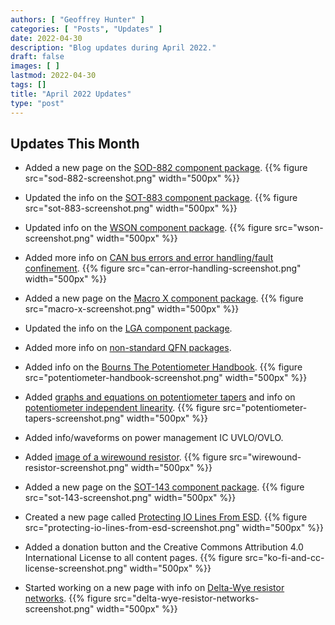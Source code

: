 ```yaml
---
authors: [ "Geoffrey Hunter" ]
categories: [ "Posts", "Updates" ]
date: 2022-04-30
description: "Blog updates during April 2022."
draft: false
images: [ ]
lastmod: 2022-04-30
tags: []
title: "April 2022 Updates"
type: "post"
---
```


## Updates This Month

* Added a new page on the [SOD-882 component package](/pcb-design/component-packages/sod-882-component-package/).
{{% figure src="sod-882-screenshot.png" width="500px" %}}

* Updated the info on the [SOT-883 component package](/pcb-design/component-packages/sot-883-component-package/).
{{% figure src="sot-883-screenshot.png" width="500px" %}}

* Updated info on the [WSON component package](/pcb-design/component-packages/wson-component-package/).
{{% figure src="wson-screenshot.png" width="500px" %}}

* Added more info on [CAN bus errors and error handling/fault confinement](/electronics/communication-protocols/can-protocol/#_errors).
{{% figure src="can-error-handling-screenshot.png" width="500px" %}}

* Added a new page on the [Macro X component package](/pcb-design/component-packages/macro-x-component-package/).
{{% figure src="macro-x-screenshot.png" width="500px" %}}

* Updated the info on the [LGA component package](/pcb-design/component-packages/lga-component-package/).

* Added more info on [non-standard QFN packages](/pcb-design/component-packages/qfn-component-package/#_completely_non_standard_qfn_packages).

* Added info on the [Bourns The Potentiometer Handbook](/electronics/components/potentiometers-and-rheostats/#_further_reading).
{{% figure src="potentiometer-handbook-screenshot.png" width="500px" %}}

* Added [graphs and equations on potentiometer tapers](/electronics/components/potentiometers-and-rheostats/#taper) and info on [potentiometer independent linearity](/electronics/components/potentiometers-and-rheostats/#tolerance-and-linearity).
{{% figure src="potentiometer-tapers-screenshot.png" width="500px" %}}

* Added info/waveforms on power management IC UVLO/OVLO.

* Added [image of a wirewound resistor](/electronics/components/resistors/#_wire_wound).
{{% figure src="wirewound-resistor-screenshot.png" width="500px" %}}

* Added a new page on the [SOT-143 component package](/pcb-design/component-packages/sod-143-component-package/).
{{% figure src="sot-143-screenshot.png" width="500px" %}}

* Created a new page called [Protecting IO Lines From ESD](/electronics/circuit-design/esd-protection/protecting-io-lines-from-esd/).
{{% figure src="protecting-io-lines-from-esd-screenshot.png" width="500px" %}}

* Added a donation button and the Creative Commons Attribution 4.0 International License to all content pages.
{{% figure src="ko-fi-and-cc-license-screenshot.png" width="500px" %}}

* Started working on a new page with info on [Delta-Wye resistor networks](/electronics/components/resistors/delta-wye-resistor-networks/).
{{% figure src="delta-wye-resistor-networks-screenshot.png" width="500px" %}}
